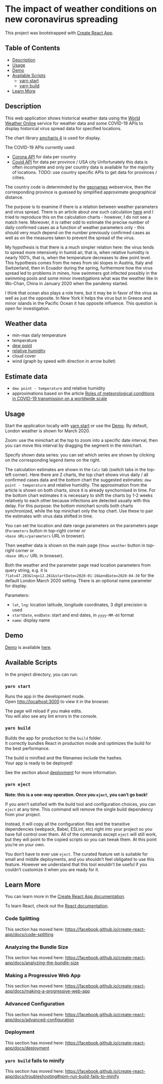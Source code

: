 # The impact of weather conditions on new coronavirus spreading

This project was bootstrapped with [Create React App](https://github.com/facebook/create-react-app).

## Table of Contents

- [Description](#description)
- [Usage](#usage)
- [Demo](#demo)
- [Available Scripts](#available-scripts)
  - [yarn start](#yarn-start)
  - [yarn build](#yarn-run-build)
- [Learn More](#learn-more)

## Description

This web application shows historical weather data using the [World Weather Online](https://www.worldweatheronline.com/developer/api/) service for weather data and some COVID-19 APIs to display historical virus spread data for specified locations.

The chart library [amcharts 4](https://www.amcharts.com/docs/v4/) is used for display.

The COVID-19 APIs currently used:
- [Corona API](https://about-corona.net/documentation) for data per country
- [Covid API](https://covid-api.com/api) for data per province / USA city
Unfortunately this data is often incomplete and only per country data is available
for the majority of locations. TODO: use country specific APIs to get data for provinces / ciities.

The country code is determinded by the [geonames](https://www.geonames.org/export/web-services.html) webservice, then the corresponding province is guessed by simplified approximate geographical distance.

The purpose is to examine if there is a relation between weather parameters and virus spread.
There is an article about one such calculation [here](https://www.medrxiv.org/content/10.1101/2020.03.16.20037168v1.full.pdf) and I tried to reproduce this on the calculation charts - however, I do not see a match here. Moreover, it is rather odd to estimate the precise number of daily confirmed cases as a function of weather parameters only - this should very much depend on the number previously confirmed cases as well as on the measures taken to prevent the spread of the virus.

My hypothesis is that there is a much simpler relation here: the virus tends to spread more intensively in humid air, that is, when relative humidity is nearly 100%, that is,
when the temperature decreases to dew point level. This hypothesis comes from the news from
ski slopes in Austria, Italy and Switzerland, then in Ecuador during the spring,
furthermore how the virus spread led to problems in mines,
how swimmers got infected possibly in the swimming pools and some minor investigations what 
was the weather like in Wo-Chan, China in January 2020 when the pandemy started.

I think that ocean also plays a role here, but it may be in favor of the virus as well as just the opposite. In New York it helps the virus but in Greece and minor islands in the Pacific Ocean it has opposite influence. This question is open for investigation. 

## Weather data

- min-max daily temperature
- temperature
- [dew point](https://en.wikipedia.org/wiki/Dew_point)
- [relative humidity](https://en.wikipedia.org/wiki/Relative_humidity)
- cloud cover
- wind (graph by speed with direction in arrow bullet)

## Estimate data

- `dew point - temperature` and relative humidity
- approximations based on the article [Roles of meteorological conditions in COVID-19 transmission on a worldwide scale](https://www.medrxiv.org/content/10.1101/2020.03.16.20037168v1.full.pdf)

## Usage

Start the application locally with [yarn start](#yarn-start) or use the [Demo](#demo).
By default, London weather is shown for March 2020.

Zoom: use the minichart at the top to zoom into a specific date interval, then you can move this interval by dragging the segment in the minichart.

Specify shown data series: you can set which series are shown by clicking on the corresponding legend items on the right.

The calculation estimates are shown in the `Calc` tab (switch tabs in the top-left corner).
Here there are 2 charts, the top chart shows virus daily / all confirmed cases data
and the bottom chart the suggested estimates: `dew point - temperature` and relative humidity.
The approximation from the article is shown on both charts, since it is already synchornised in time. For the bottom chart estimates it is necessary to shift the charts by 1-2 weeks relatively to each other because infections are detected usually with this delay.
For this purpose: the bottom minichart scrolls both charts synchronized,
while the top minichart only the top chart. Use these to pair the estimates with virus data
shifted in time.

You can set the location and date range parameters on the parameters page 
(`Parameters` button in top-right corner or\
`<base URL>/parameters` URL in browser).

Then weather data is shown on the main page 
(`Show weather` button in top-right corner or\
`<base URL>/` URL in browser).

Both the weather and the parameter page read location parameters from query string, e.g. it is\
`?lat=47.203&lng=12.261&startDate=2020-01-16&endDate=2020-04-30` for the default London March 2020 setting. There is an optional name parameter for display.

Parameters:

- `lat`, `lng`: location latitude, longitude coordinates, 3 digit precision is used
- `startDate`, `endDate`: start and end dates, in `yyyy-MM-dd` format
- `name`: display name

## Demo

[Demo](https://norama.github.io/vv-map) is available [here](https://norama.github.io/vv-map).

## Available Scripts

In the project directory, you can run:

### `yarn start`

Runs the app in the development mode.<br />
Open [http://localhost:3000](http://localhost:3000) to view it in the browser.

The page will reload if you make edits.<br />
You will also see any lint errors in the console.

### `yarn build`

Builds the app for production to the `build` folder.<br />
It correctly bundles React in production mode and optimizes the build for the best performance.

The build is minified and the filenames include the hashes.<br />
Your app is ready to be deployed!

See the section about [deployment](https://facebook.github.io/create-react-app/docs/deployment) for more information.

### `yarn eject`

**Note: this is a one-way operation. Once you `eject`, you can’t go back!**

If you aren’t satisfied with the build tool and configuration choices, you can `eject` at any time. This command will remove the single build dependency from your project.

Instead, it will copy all the configuration files and the transitive dependencies (webpack, Babel, ESLint, etc) right into your project so you have full control over them. All of the commands except `eject` will still work, but they will point to the copied scripts so you can tweak them. At this point you’re on your own.

You don’t have to ever use `eject`. The curated feature set is suitable for small and middle deployments, and you shouldn’t feel obligated to use this feature. However we understand that this tool wouldn’t be useful if you couldn’t customize it when you are ready for it.

## Learn More

You can learn more in the [Create React App documentation](https://facebook.github.io/create-react-app/docs/getting-started).

To learn React, check out the [React documentation](https://reactjs.org/).

### Code Splitting

This section has moved here: https://facebook.github.io/create-react-app/docs/code-splitting

### Analyzing the Bundle Size

This section has moved here: https://facebook.github.io/create-react-app/docs/analyzing-the-bundle-size

### Making a Progressive Web App

This section has moved here: https://facebook.github.io/create-react-app/docs/making-a-progressive-web-app

### Advanced Configuration

This section has moved here: https://facebook.github.io/create-react-app/docs/advanced-configuration

### Deployment

This section has moved here: https://facebook.github.io/create-react-app/docs/deployment

### `yarn build` fails to minify

This section has moved here: https://facebook.github.io/create-react-app/docs/troubleshooting#npm-run-build-fails-to-minify
